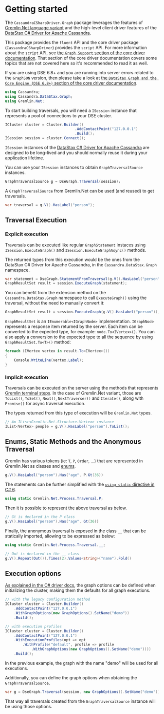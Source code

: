 # Getting started

The `CassandraCSharpDriver.Graph` package leverages the features of [Gremlin.Net language variant][glv] and the high-level client driver features of the [DataStax C# Driver for Apache Cassandra][driver].

This package provides the `fluent` API and the core driver package (`CassandraCSharpDriver`) provides the `script` API. For more information about the `script` API, see [the `Graph Support` section of the core driver documentation][graph-support]. That section of the core driver documentation covers some topics that are not covered here so it's recommended to read it as well.

If you are using DSE 6.8+ and you are running into server errors related to the `GraphSON` version, then please take a look at [the `DataStax Graph and the Core Engine (DSE 6.8+)` section of the core driver documentation][core-engine].

```c#
using Cassandra;
using Cassandra.DataStax.Graph;
using Gremlin.Net;
```

To start building traversals, you will need a `ISession` instance that represents a pool of connections to your DSE cluster.

```c#
ICluster cluster = Cluster.Builder()
                                .AddContactPoint("127.0.0.1")
                                .Build();
ISession session = cluster.Connect();
```

`ISession` instances of the [DataStax C# Driver for Apache Cassandra][driver] are designed to be long-lived and you should normally reuse it during your application lifetime.

You can use your `ISession` instances to obtain `GraphTraversalSource` instances.

```c#
GraphTraversalSource g = DseGraph.Traversal(session);
```

A `GraphTraversalSource` from Gremlin.Net can be used (and reused) to get traversals.

```c#
var traversal = g.V().HasLabel("person");
```

## Traversal Execution

### Explicit execution

Traversals can be executed like regular `GraphStatement` instaces using `ISession.ExecuteGraph()` and
`ISession.ExecuteGraphAsync()` methods.

The returned types from this execution would be the ones from the DataStax C# Driver for Apache Cassandra, in the `Cassandra.DataStax.Graph` namespace.

```c#
var statement = DseGraph.StatementFromTraversal(g.V().HasLabel("person"));
GraphResultSet result = session.ExecuteGraph(statement);
```

You can benefit from the extension method on the `Cassandra.DataStax.Graph` namespace to call `ExecuteGraph()` using the traversal, without the need to manually convert it:

```c#
GraphResultSet result = session.ExecuteGraph(g.V().HasLabel("person"));
```

`GraphResultSet` is an `IEnumerable<IGraphNode>` implementation. `IGraphNode` represents a response item returned by the server. Each item can be converted to the expected type, for example: `node.To<IVertex>()`. You can also apply a conversion to the expected type to all the sequence by using `GraphResultSet.To<T>()` method:

```c#
foreach (IVertex vertex in result.To<IVertex>())
{
    Console.WriteLine(vertex.Label);
}
```

### Implicit execution

Traversals can be executed on the server using the methods that represents [Gremlin terminal steps][gremlin-terminal].
In the case of Gremlin.Net variant, those are `ToList()`, `ToSet()`, `Next()`, `NextTraverser()` and `Iterate()`, along with `Promise()` for async traversal execution.

The types returned from this type of execution will be `Gremlin.Net` types.

```c#
// An IList<Gremlin.Net.Structure.Vertex> instance
IList<Vertex> people = g.V().HasLabel("person").ToList();
```

## Enums, Static Methods and the Anonymous Traversal

Gremlin has various tokens (ie: `T`, `P`, `Order`, ...) that are represented in Gremlin.Net as classes and [enums][enum].

```c#
g.V().HasLabel("person").Has("age", P.Gt(36))
```

The statements can be further simplified with the [`using static` directive in C# 6][using-static].

```c#
using static Gremlin.Net.Process.Traversal.P;
```

Then it is possible to represent the above traversal as below.

```c#
// Gt is declared in the P class
g.V().HasLabel("person").Has("age", Gt(36))
```

Finally, the anonymous traversal is exposed in the class `__` that can be statically imported, allowing to be expressed as below:

```c#
using static Gremlin.Net.Process.Traversal.__;
```

```c#
// Out is declared in the __ class
g.V().Repeat(Out()).Times(2).Values<string>("name").Fold()
```

## Execution options

[As explained in the C# driver docs][graph-options], the graph options can be defined when initializing the
cluster, making them the defaults for all graph executions.

```csharp
// with the legacy configuration method
ICluster cluster = Cluster.Builder()
    .AddContactPoint("127.0.0.1")
    .WithGraphOptions(new GraphOptions().SetName("demo"))
    .Build();

// with execution profiles
ICluster cluster = Cluster.Builder()
    .AddContactPoint("127.0.0.1")
    .WithExecutionProfiles(opt => opt
        .WithProfile("default", profile => profile
            .WithGraphOptions(new GraphOptions().SetName("demo"))))
    .Build();
```

In the previous example, the graph with the name "demo" will be used for all executions.

Additionally, you can define the graph options when obtaining the `GraphTraversalSource`.

```c#
var g = DseGraph.Traversal(session, new GraphOptions().SetName("demo"));
```

That way all traversals created from the `GraphTraversalSource` instance will be using those options.

[glv]: http://tinkerpop.apache.org/docs/3.2.9/reference/#gremlin-DotNet
[gremlin-terminal]: http://tinkerpop.apache.org/docs/current/reference/#terminal-steps
[driver]: http://docs.datastax.com/en/developer/csharp-driver/latest/
[enum]: https://docs.microsoft.com/en-us/dotnet/csharp/language-reference/keywords/enum
[using-static]: https://docs.microsoft.com/en-us/dotnet/csharp/language-reference/keywords/using-static
[graph-options]: http://docs.datastax.com/en/developer/csharp-driver/latest/features/graph-support/#graph-options
[graph-support]: http://docs.datastax.com/en/developer/csharp-driver/latest/features/graph-support
[core-engine]: http://docs.datastax.com/en/developer/csharp-driver/latest/features/graph-support#datastax-graph-and-the-core-engine-dse-68